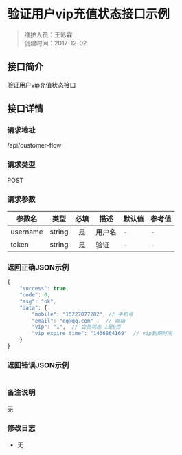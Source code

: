# 验证用户vip充值状态接口示例
>维护人员：王彩霖  
>创建时间：2017-12-02

## 接口简介
验证用户vip充值状态接口  

## 接口详情

### 请求地址
/api/customer-flow

### 请求类型
POST

### 请求参数
| 参数名 | 类型 | 必填 | 描述 | 默认值 | 参考值 |
| --- | :---: | :---: | --- | --- | --- |
| username | string | 是 | 用户名 | - | - |
| token | string | 是 | 验证 | - | - |

### 返回正确JSON示例
```javascript
{
    "success": true,
    "code": 0,
    "msg": "ok",
    "data": {
        "mobile": "15227077282", // 手机号
        "email": "qq@qq.com" ,  // 邮箱
        "vip": "1",  // 会员状态 1是0否
        "vip_expire_time": "1436864169"  // vip到期时间
    }
}
```
### 返回错误JSON示例
```javascript

```

### 备注说明
无

### 修改日志
- 无
